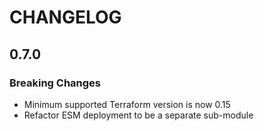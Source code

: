 # CHANGELOG

## 0.7.0

### Breaking Changes

- Minimum supported Terraform version is now 0.15
- Refactor ESM deployment to be a separate sub-module
